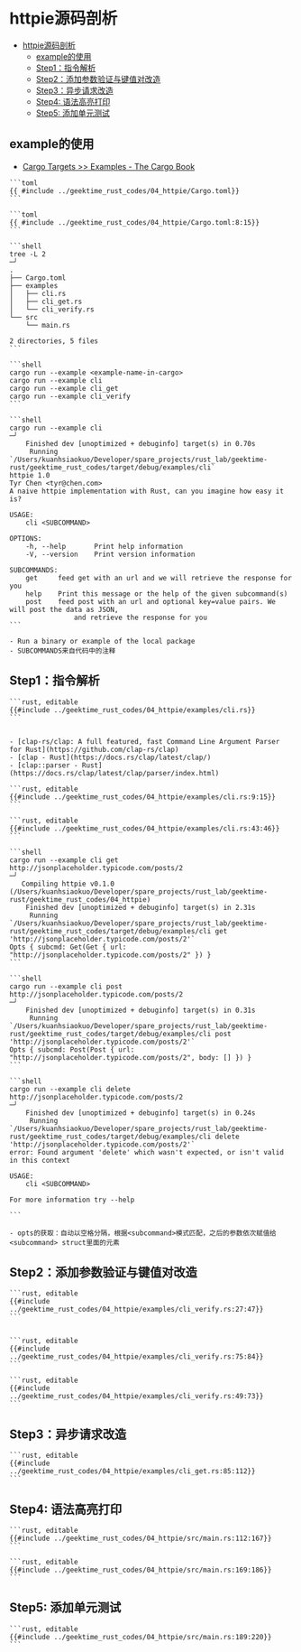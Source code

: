 # httpie源码剖析

<!--ts-->
* [httpie源码剖析](#httpie源码剖析)
   * [example的使用](#example的使用)
   * [Step1：指令解析](#step1指令解析)
   * [Step2：添加参数验证与键值对改造](#step2添加参数验证与键值对改造)
   * [Step3：异步请求改造](#step3异步请求改造)
   * [Step4: 语法高亮打印](#step4-语法高亮打印)
   * [Step5: 添加单元测试](#step5-添加单元测试)

<!-- Created by https://github.com/ekalinin/github-markdown-toc -->
<!-- Added by: runner, at: Tue Oct 18 14:01:45 UTC 2022 -->

<!--te-->

## example的使用

- [Cargo Targets >> Examples - The Cargo Book](https://doc.rust-lang.org/cargo/reference/cargo-targets.html?highlight=%5B%5Bexample%5D%5D#examples)

~~~admonish note title="Cargo.toml " collapsible=true
```toml
{{ #include ../geektime_rust_codes/04_httpie/Cargo.toml}}
```

```toml
{{ #include ../geektime_rust_codes/04_httpie/Cargo.toml:8:15}}
```
~~~

~~~admonish note title="1. 示例代码放在根目录的examples文件夹，与src同级" collapsible=true
```shell
tree -L 2                                                                                                       ─╯
.
├── Cargo.toml
├── examples
│   ├── cli.rs
│   ├── cli_get.rs
│   └── cli_verify.rs
└── src
    └── main.rs

2 directories, 5 files
```
~~~

~~~admonish note title="2. 执行指令 " collapsible=true
```shell
cargo run --example <example-name-in-cargo>
cargo run --example cli
cargo run --example cli_get
cargo run --example cli_verify
```
~~~

~~~admonish note title="3. 使用示例" collapsible=true
```shell
cargo run --example cli                                                                                                                                                                                                                ─╯
    Finished dev [unoptimized + debuginfo] target(s) in 0.70s
     Running `/Users/kuanhsiaokuo/Developer/spare_projects/rust_lab/geektime-rust/geektime_rust_codes/target/debug/examples/cli`
httpie 1.0
Tyr Chen <tyr@chen.com>
A naive httpie implementation with Rust, can you imagine how easy it is?

USAGE:
    cli <SUBCOMMAND>

OPTIONS:
    -h, --help       Print help information
    -V, --version    Print version information

SUBCOMMANDS:
    get     feed get with an url and we will retrieve the response for you
    help    Print this message or the help of the given subcommand(s)
    post    feed post with an url and optional key=value pairs. We will post the data as JSON,
                and retrieve the response for you
```

- Run a binary or example of the local package
- SUBCOMMANDS来自代码中的注释
~~~

## Step1：指令解析

~~~admonish note title="1. 源码 " collapsible=true
```rust, editable
{{#include ../geektime_rust_codes/04_httpie/examples/cli.rs}}
```
~~~

~~~admonish info title='clap::Parser相关资料' collapsible=true

- [clap-rs/clap: A full featured, fast Command Line Argument Parser for Rust](https://github.com/clap-rs/clap)
- [clap - Rust](https://docs.rs/clap/latest/clap/)
- [clap::parser - Rust](https://docs.rs/clap/latest/clap/parser/index.html)
~~~

~~~admonish note title="1. clap的parser派生宏会自动实现parse方法来接收指令参数" collapsible=true
```rust, editable
{{#include ../geektime_rust_codes/04_httpie/examples/cli.rs:9:15}}
```

```rust, editable
{{#include ../geektime_rust_codes/04_httpie/examples/cli.rs:43:46}}
```
~~~

~~~admonish note title="2. 运行效果" collapsible=true
```shell
cargo run --example cli get http://jsonplaceholder.typicode.com/posts/2                                                                                                                                                                ─╯
   Compiling httpie v0.1.0 (/Users/kuanhsiaokuo/Developer/spare_projects/rust_lab/geektime-rust/geektime_rust_codes/04_httpie)
    Finished dev [unoptimized + debuginfo] target(s) in 2.31s
     Running `/Users/kuanhsiaokuo/Developer/spare_projects/rust_lab/geektime-rust/geektime_rust_codes/target/debug/examples/cli get 'http://jsonplaceholder.typicode.com/posts/2'`
Opts { subcmd: Get(Get { url: "http://jsonplaceholder.typicode.com/posts/2" }) }
```

```shell
cargo run --example cli post http://jsonplaceholder.typicode.com/posts/2                                                                                                                                                               ─╯
    Finished dev [unoptimized + debuginfo] target(s) in 0.31s
     Running `/Users/kuanhsiaokuo/Developer/spare_projects/rust_lab/geektime-rust/geektime_rust_codes/target/debug/examples/cli post 'http://jsonplaceholder.typicode.com/posts/2'`
Opts { subcmd: Post(Post { url: "http://jsonplaceholder.typicode.com/posts/2", body: [] }) }
```

```shell
cargo run --example cli delete http://jsonplaceholder.typicode.com/posts/2                                                                                                                                                             ─╯
    Finished dev [unoptimized + debuginfo] target(s) in 0.24s
     Running `/Users/kuanhsiaokuo/Developer/spare_projects/rust_lab/geektime-rust/geektime_rust_codes/target/debug/examples/cli delete 'http://jsonplaceholder.typicode.com/posts/2'`
error: Found argument 'delete' which wasn't expected, or isn't valid in this context

USAGE:
    cli <SUBCOMMAND>

For more information try --help

```

- opts的获取：自动以空格分隔，根据<subcommand>模式匹配，之后的参数依次赋值给<subcommand> struct里面的元素
~~~

## Step2：添加参数验证与键值对改造

~~~admonish note title="1. 参数验证" collapsible=true
```rust, editable
{{#include ../geektime_rust_codes/04_httpie/examples/cli_verify.rs:27:47}}
```
~~~

~~~admonish note title="clap 允许你为每个解析出来的值添加自定义的解析函数，我们这里定义了parse_url和parse_kv_pair检查一下。" collapsible=true

```rust, editable
{{#include ../geektime_rust_codes/04_httpie/examples/cli_verify.rs:75:84}}
```
~~~

~~~admonish note title="2. 键值对改造 " collapsible=true
```rust, editable
{{#include ../geektime_rust_codes/04_httpie/examples/cli_verify.rs:49:73}}
```
~~~

## Step3：异步请求改造

~~~admonish note title="Step3：异步请求改造 " collapsible=true
```rust, editable
{{#include ../geektime_rust_codes/04_httpie/examples/cli_get.rs:85:112}}
```
~~~

## Step4: 语法高亮打印

~~~admonish note title="Step4: 语法高亮打印 " collapsible=true
```rust, editable
{{#include ../geektime_rust_codes/04_httpie/src/main.rs:112:167}}
```

```rust, editable
{{#include ../geektime_rust_codes/04_httpie/src/main.rs:169:186}}
```
~~~

## Step5: 添加单元测试

~~~admonish note title="Step5: 添加单元测试 " collapsible=true
```rust, editable
{{#include ../geektime_rust_codes/04_httpie/src/main.rs:189:220}}
```
~~~



